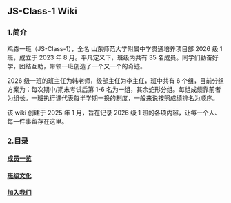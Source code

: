 ## JS-Class-1 Wiki

### 1.简介

鸡森一班（JS-Class-1），全名 山东师范大学附属中学贯通培养项目部 2026 级 1 班，成立于 2023 年 8 月。平凡定义下，班级内共有 35 名成员。同学们勤奋好学，团结互助，带领一班创造了一个又一个的奇迹。

2026 级一班的班主任为韩老师，级部主任为李主任，班中共有 6 个组，目前分组方案为：每次期中/期末考试后第 1-6 名为一组，其余蛇形分组。每组成绩靠前者为组长。一班执行课代表每半学期一换的制度，一般来说按照成绩排名为顺序。

该 wiki 创建于 2025 年 1 月，旨在记录 2026 级 1 班的各项内容，让每一个人、每一件事留存在这里。

### 2.目录

#### [成员一览](https://ssfz202601.github.io/members)

#### [班级文化](https://ssfz202601.github.io/culture)

#### [加入我们](https://ssfz202601.github.io/joinus)
